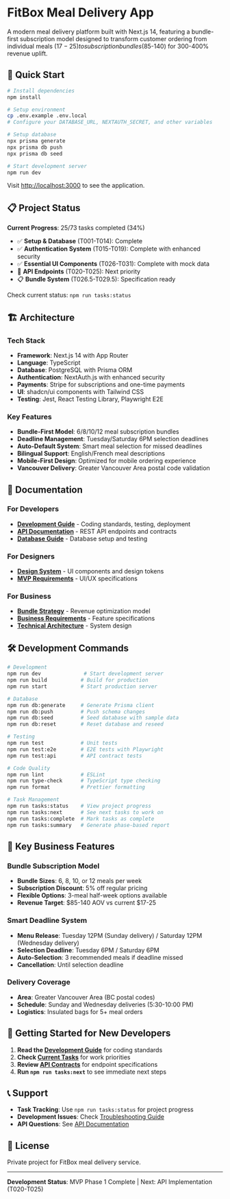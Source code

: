 # FitBox Meal Delivery App

A modern meal delivery platform built with Next.js 14, featuring a bundle-first subscription model designed to transform customer ordering from individual meals ($17-25) to subscription bundles ($85-140) for 300-400% revenue uplift.

## 🚀 Quick Start

```bash
# Install dependencies
npm install

# Setup environment
cp .env.example .env.local
# Configure your DATABASE_URL, NEXTAUTH_SECRET, and other variables

# Setup database
npx prisma generate
npx prisma db push
npx prisma db seed

# Start development server
npm run dev
```

Visit [http://localhost:3000](http://localhost:3000) to see the application.

## 📋 Project Status

**Current Progress**: 25/73 tasks completed (34%)

- ✅ **Setup & Database** (T001-T014): Complete
- ✅ **Authentication System** (T015-T019): Complete with enhanced security
- ✅ **Essential UI Components** (T026-T031): Complete with mock data
- 🔄 **API Endpoints** (T020-T025): Next priority
- 📋 **Bundle System** (T026.5-T029.5): Specification ready

Check current status: `npm run tasks:status`

## 🏗️ Architecture

### Tech Stack

- **Framework**: Next.js 14 with App Router
- **Language**: TypeScript
- **Database**: PostgreSQL with Prisma ORM
- **Authentication**: NextAuth.js with enhanced security
- **Payments**: Stripe for subscriptions and one-time payments
- **UI**: shadcn/ui components with Tailwind CSS
- **Testing**: Jest, React Testing Library, Playwright E2E

### Key Features

- **Bundle-First Model**: 6/8/10/12 meal subscription bundles
- **Deadline Management**: Tuesday/Saturday 6PM selection deadlines
- **Auto-Default System**: Smart meal selection for missed deadlines
- **Bilingual Support**: English/French meal descriptions
- **Mobile-First Design**: Optimized for mobile ordering experience
- **Vancouver Delivery**: Greater Vancouver Area postal code validation

## 📖 Documentation

### For Developers

- **[Development Guide](docs/development/README.md)** - Coding standards, testing, deployment
- **[API Documentation](docs/specifications/api-contracts/)** - REST API endpoints and contracts
- **[Database Guide](docs/development/testing-guide.md)** - Database setup and testing

### For Designers

- **[Design System](docs/design/design-system.md)** - UI components and design tokens
- **[MVP Requirements](docs/design/mvp-requirements.md)** - UI/UX specifications

### For Business

- **[Bundle Strategy](docs/specifications/bundle-selection-spec.md)** - Revenue optimization model
- **[Business Requirements](docs/specifications/business-requirements.md)** - Feature specifications
- **[Technical Architecture](docs/specifications/technical-architecture.md)** - System design

## 🛠️ Development Commands

```bash
# Development
npm run dev              # Start development server
npm run build           # Build for production
npm run start           # Start production server

# Database
npm run db:generate     # Generate Prisma client
npm run db:push         # Push schema changes
npm run db:seed         # Seed database with sample data
npm run db:reset        # Reset database and reseed

# Testing
npm run test            # Unit tests
npm run test:e2e        # E2E tests with Playwright
npm run test:api        # API contract tests

# Code Quality
npm run lint            # ESLint
npm run type-check      # TypeScript type checking
npm run format          # Prettier formatting

# Task Management
npm run tasks:status    # View project progress
npm run tasks:next      # See next tasks to work on
npm run tasks:complete  # Mark tasks as complete
npm run tasks:summary   # Generate phase-based report
```

## 🌟 Key Business Features

### Bundle Subscription Model

- **Bundle Sizes**: 6, 8, 10, or 12 meals per week
- **Subscription Discount**: 5% off regular pricing
- **Flexible Options**: 3-meal half-week options available
- **Revenue Target**: $85-140 AOV vs current $17-25

### Smart Deadline System

- **Menu Release**: Tuesday 12PM (Sunday delivery) / Saturday 12PM (Wednesday delivery)
- **Selection Deadline**: Tuesday 6PM / Saturday 6PM
- **Auto-Selection**: 3 recommended meals if deadline missed
- **Cancellation**: Until selection deadline

### Delivery Coverage

- **Area**: Greater Vancouver Area (BC postal codes)
- **Schedule**: Sunday and Wednesday deliveries (5:30-10:00 PM)
- **Logistics**: Insulated bags for 5+ meal orders

## 🚀 Getting Started for New Developers

1. **Read the [Development Guide](docs/development/README.md)** for coding standards
2. **Check [Current Tasks](docs/specifications/tasks.md)** for work priorities
3. **Review [API Contracts](docs/specifications/api-contracts/)** for endpoint specifications
4. **Run `npm run tasks:next`** to see immediate next steps

## 📞 Support

- **Task Tracking**: Use `npm run tasks:status` for project progress
- **Development Issues**: Check [Troubleshooting Guide](docs/guides/troubleshooting.md)
- **API Questions**: See [API Documentation](docs/specifications/api-contracts/)

## 📄 License

Private project for FitBox meal delivery service.

---

**Development Status**: MVP Phase 1 Complete | Next: API Implementation (T020-T025)
